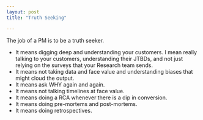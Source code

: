 ```yaml
---
layout: post
title: "Truth Seeking"

---
```


The job of a PM is to be a truth seeker.
- It means digging deep and understanding your customers. I mean really talking to your customers, understanding their JTBDs, and not just relying on the surveys that your Research team sends.
- It means not taking data and face value and understanding biases that might cloud the output.
- It means ask WHY again and again.
- It means not talking timelines at face value.
- It means doing a RCA whenever there is a dip in conversion.
- It means doing pre-mortems and post-mortems.
- It means doing retrospectives.
